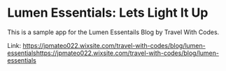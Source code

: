 # Lumen Essentials: Lets Light It Up

This is a sample app for the Lumen Essentails Blog by Travel With Codes.

Link: https://jpmateo022.wixsite.com/travel-with-codes/blog/lumen-essentialshttps://jpmateo022.wixsite.com/travel-with-codes/blog/lumen-essentials

